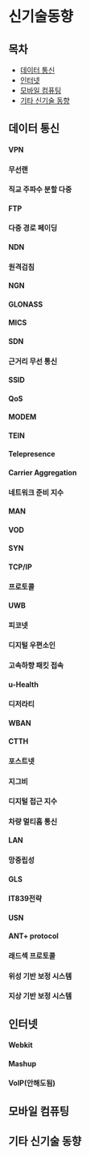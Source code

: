 신기술동향
=================
목차
-----------------
* [데이터 통신]()
* [인터넷]()
* [모바일 컴퓨팅]()
* [기타 신기술 동향]()

## 데이터 통신

#### VPN
#### 무선랜
#### 직교 주파수 분할 다중
#### FTP
#### 다중 경로 페이딩
#### NDN
#### 원격검침
#### NGN
#### GLONASS
#### MICS
#### SDN
#### 근거리 무선 통신
#### SSID
#### QoS
#### MODEM
#### TEIN
#### Telepresence
#### Carrier Aggregation
#### 네트워크 준비 지수
#### MAN
#### VOD
#### SYN
#### TCP/IP
#### 프로토콜
#### UWB
#### 피코넷
#### 디지털 우편소인
#### 고속하향 패킷 접속
#### u-Health
#### 디저라티
#### WBAN
#### CTTH
#### 포스트넷
#### 지그비
#### 디지털 접근 지수
#### 차량 멀티홉 통신
#### LAN
#### 망중립성
#### GLS
#### IT839전략
#### USN
#### ANT+ protocol
#### 래드섹 프로토콜
#### 위성 기반 보정 시스템
#### 지상 기반 보정 시스템

## 인터넷
#### Webkit
#### Mashup
#### VoIP(안해도됨)
#### 

## 모바일 컴퓨팅


## 기타 신기술 동향
